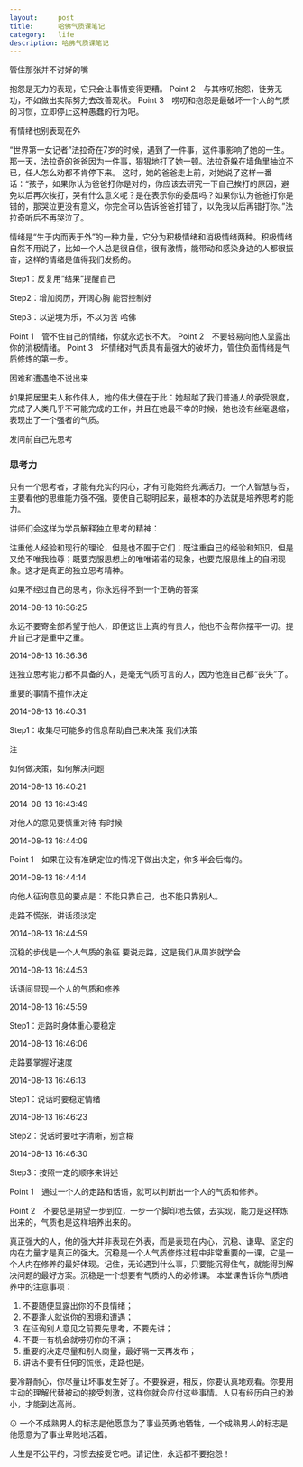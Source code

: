 ```yaml
---
layout:     post
title:      哈佛气质课笔记
category:   life
description: 哈佛气质课笔记
---
```

管住那张并不讨好的嘴


抱怨是无力的表现，它只会让事情变得更糟。
Point 2　与其唠叨抱怨，徒劳无功，不如做出实际努力去改善现状。
Point 3　唠叨和抱怨是最破坏一个人的气质的习惯，立即停止这种愚蠢的行为吧。

有情绪也别表现在外



“世界第一女记者”法拉奇在7岁的时候，遇到了一件事，这件事影响了她的一生。
那一天，法拉奇的爸爸因为一件事，狠狠地打了她一顿。法拉奇躲在墙角里抽泣不已，任人怎么劝都不肯停下来。
这时，她的爸爸走上前，对她说了这样一番话：“孩子，如果你认为爸爸打你是对的，你应该去研究一下自己挨打的原因，避免以后再次挨打，哭有什么意义呢？是在表示你的委屈吗？如果你认为爸爸打你是错的，那哭泣更没有意义，你完全可以告诉爸爸打错了，以免我以后再错打你。”法拉奇听后不再哭泣了。



情绪是“生于内而表于外”的一种力量，它分为积极情绪和消极情绪两种。积极情绪自然不用说了，比如一个人总是很自信，很有激情，能带动和感染身边的人都很振奋，这样的情绪是值得我们发扬的。



Step1：反复用“结果”提醒自己



Step2：增加阅历，开阔心胸
能否控制好



Step3：以逆境为乐，不以为苦
哈佛


Point 1　管不住自己的情绪，你就永远长不大。
Point 2　不要轻易向他人显露出你的消极情绪。
Point 3　坏情绪对气质具有最强大的破坏力，管住负面情绪是气质修炼的第一步。

困难和遭遇绝不说出来


如果把居里夫人称作伟人，她的伟大便在于此：她超越了我们普通人的承受限度，完成了人类几乎不可能完成的工作，并且在她最不幸的时候，她也没有丝毫退缩，表现出了一个强者的气质。

发问前自己先思考


### 思考力


只有一个思考者，才能有充实的内心，才有可能始终充满活力。一个人智慧与否，主要看他的思维能力强不强。要使自己聪明起来，最根本的办法就是培养思考的能力。


讲师们会这样为学员解释独立思考的精神：

注重他人经验和现行的理论，但是也不囿于它们；既注重自己的经验和知识，但是又绝不唯我独尊；既要克服思想上的唯唯诺诺的现象，也要克服思维上的自闭现象。这才是真正的独立思考精神。


如果不经过自己的思考，你永远得不到一个正确的答案

2014-08-13 16:36:25

永远不要寄全部希望于他人，即便这世上真的有贵人，他也不会帮你摆平一切。提升自己才是重中之重。

2014-08-13 16:36:36

连独立思考能力都不具备的人，是毫无气质可言的人，因为他连自己都“丧失”了。

重要的事情不擅作决定

2014-08-13 16:40:31

Step1：收集尽可能多的信息帮助自己来决策
我们决策

注

如何做决策，如何解决问题

2014-08-13 16:40:21

2014-08-13 16:43:49

对他人的意见要慎重对待
有时候

2014-08-13 16:44:09

Point 1　如果在没有准确定位的情况下做出决定，你多半会后悔的。

2014-08-13 16:44:14

向他人征询意见的要点是：不能只靠自己，也不能只靠别人。

走路不慌张，讲话须淡定

2014-08-13 16:44:59

沉稳的步伐是一个人气质的象征
要说走路，这是我们从周岁就学会

2014-08-13 16:44:53

话语间显现一个人的气质和修养

2014-08-13 16:45:59

Step1：走路时身体重心要稳定

2014-08-13 16:46:06

走路要掌握好速度

2014-08-13 16:46:13

Step1：说话时要稳定情绪

2014-08-13 16:46:23

Step2：说话时要吐字清晰，别含糊

2014-08-13 16:46:30

Step3：按照一定的顺序来讲述


Point 1　通过一个人的走路和话语，就可以判断出一个人的气质和修养。

Point 2　不要总是期望一步到位，一步一个脚印地去做，去实现，能力是这样炼出来的，气质也是这样培养出来的。


真正强大的人，他的强大并非表现在外表，而是表现在内心，沉稳、谦卑、坚定的内在力量才是真正的强大。沉稳是一个人气质修炼过程中非常重要的一课，它是一个人内在修养的最好体现。记住，无论遇到什么事，只要能沉得住气，就能得到解决问题的最好方案。沉稳是一个想要有气质的人的必修课。
本堂课告诉你气质培养中的注意事项：
1. 不要随便显露出你的不良情绪；
2. 不要逢人就说你的困境和遭遇；
3. 在征询别人意见之前要先思考，不要先讲；
4. 不要一有机会就唠叨你的不满；
5. 重要的决定尽量和别人商量，最好隔一天再发布；
6. 讲话不要有任何的慌张，走路也是。


要冷静耐心，你尽量让坏事发生好了。不要躲避，相反，你要认真地观看。你要用主动的理解代替被动的接受刺激，这样你就会应付这些事情。人只有经历自己的渺小，才能到达高尚。


⊙ 一个不成熟男人的标志是他愿意为了事业英勇地牺牲，一个成熟男人的标志是他愿意为了事业卑贱地活着。


人生是不公平的，习惯去接受它吧。请记住，永远都不要抱怨！